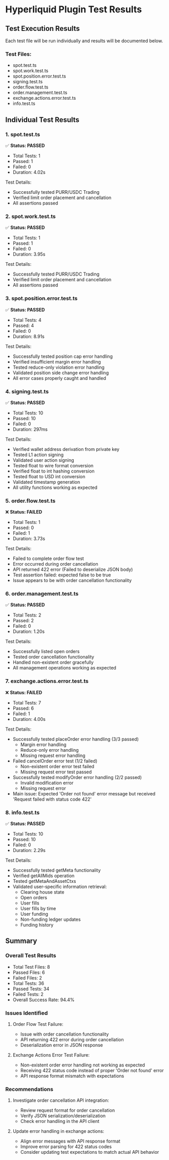 # Hyperliquid Plugin Test Results

## Test Execution Results

Each test file will be run individually and results will be documented below.

### Test Files:
- spot.test.ts
- spot.work.test.ts
- spot.position.error.test.ts
- signing.test.ts
- order.flow.test.ts
- order.management.test.ts
- exchange.actions.error.test.ts
- info.test.ts

## Individual Test Results

### 1. spot.test.ts
✅ **Status: PASSED**
- Total Tests: 1
- Passed: 1
- Failed: 0
- Duration: 4.02s

Test Details:
- Successfully tested PURR/USDC Trading
- Verified limit order placement and cancellation
- All assertions passed

### 2. spot.work.test.ts
✅ **Status: PASSED**
- Total Tests: 1
- Passed: 1
- Failed: 0
- Duration: 3.95s

Test Details:
- Successfully tested PURR/USDC Trading
- Verified limit order placement and cancellation
- All assertions passed

### 3. spot.position.error.test.ts
✅ **Status: PASSED**
- Total Tests: 4
- Passed: 4
- Failed: 0
- Duration: 8.91s

Test Details:
- Successfully tested position cap error handling
- Verified insufficient margin error handling
- Tested reduce-only violation error handling
- Validated position side change error handling
- All error cases properly caught and handled

### 4. signing.test.ts
✅ **Status: PASSED**
- Total Tests: 10
- Passed: 10
- Failed: 0
- Duration: 297ms

Test Details:
- Verified wallet address derivation from private key
- Tested L1 action signing
- Validated user action signing
- Tested float to wire format conversion
- Verified float to int hashing conversion
- Tested float to USD int conversion
- Validated timestamp generation
- All utility functions working as expected

### 5. order.flow.test.ts
❌ **Status: FAILED**
- Total Tests: 1
- Passed: 0
- Failed: 1
- Duration: 3.73s

Test Details:
- Failed to complete order flow test
- Error occurred during order cancellation
- API returned 422 error (Failed to deserialize JSON body)
- Test assertion failed: expected false to be true
- Issue appears to be with order cancellation functionality

### 6. order.management.test.ts
✅ **Status: PASSED**
- Total Tests: 2
- Passed: 2
- Failed: 0
- Duration: 1.20s

Test Details:
- Successfully listed open orders
- Tested order cancellation functionality
- Handled non-existent order gracefully
- All management operations working as expected

### 7. exchange.actions.error.test.ts
❌ **Status: FAILED**
- Total Tests: 7
- Passed: 6
- Failed: 1
- Duration: 4.00s

Test Details:
- Successfully tested placeOrder error handling (3/3 passed)
  - Margin error handling
  - Reduce-only error handling
  - Missing request error handling
- Failed cancelOrder error test (1/2 failed)
  - Non-existent order error test failed
  - Missing request error test passed
- Successfully tested modifyOrder error handling (2/2 passed)
  - Invalid modification error
  - Missing request error
- Main issue: Expected 'Order not found' error message but received 'Request failed with status code 422'

### 8. info.test.ts
✅ **Status: PASSED**
- Total Tests: 10
- Passed: 10
- Failed: 0
- Duration: 2.29s

Test Details:
- Successfully tested getMeta functionality
- Verified getAllMids operation
- Tested getMetaAndAssetCtxs
- Validated user-specific information retrieval:
  - Clearing house state
  - Open orders
  - User fills
  - User fills by time
  - User funding
  - Non-funding ledger updates
  - Funding history

## Summary

### Overall Test Results
- Total Test Files: 8
- Passed Files: 6
- Failed Files: 2
- Total Tests: 36
- Passed Tests: 34
- Failed Tests: 2
- Overall Success Rate: 94.4%

### Issues Identified
1. Order Flow Test Failure:
   - Issue with order cancellation functionality
   - API returning 422 error during order cancellation
   - Deserialization error in JSON response

2. Exchange Actions Error Test Failure:
   - Non-existent order error handling not working as expected
   - Receiving 422 status code instead of proper 'Order not found' error
   - API response format mismatch with expectations

### Recommendations
1. Investigate order cancellation API integration:
   - Review request format for order cancellation
   - Verify JSON serialization/deserialization
   - Check error handling in the API client

2. Update error handling in exchange actions:
   - Align error messages with API response format
   - Improve error parsing for 422 status codes
   - Consider updating test expectations to match actual API behavior